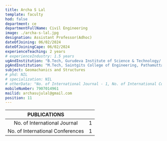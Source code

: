 ```yaml
---
title: Archa S Lal
template: faculty
hod: false
department: ce
departmentFullName: Civil Engineering
image: ./archa-s-lal.jpg
designation: Assistant Professor(Adhoc)
dateOfJoining: 06/02/2024
dateOfJoiningCape: 06/02/2024
experienceTeaching: 2 years
# experienceIndustry: 1.5 years
ugAndInstitution: "B.Tech, Gurudeva Institute of Science & Technology/ M G University"
pgAndInstitution: "M.Tech, Saintgits College of Engineering, Pathamuttam, KTU"
subject: Geomachanics and Structures
# phd: NIL
# specialization: NIL
# otherData: "No. of International Journal - 1, No. of International Conferences - 1"
mobileNumber: 7907014961
mailid: archasujulal@gmail.com
position: 11
---
```

|           PUBLICATIONS           |     |
| :------------------------------: | :-: |
|   No. of International Journal   |  1  |
| No. of International Conferences |  1  |
